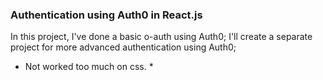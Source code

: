 ### Authentication using Auth0 in React.js

In this project, I've done a basic o-auth using Auth0;
I'll create a separate project for more advanced authentication using Auth0;

* Not worked too much on css. *